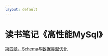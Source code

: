 ```yaml
---
layout: default
---
```


# 读书笔记《高性能MySql》

[第四章，Schema与数据类型优化](./docs/note-high-performance-mysql-chapter4.html)
